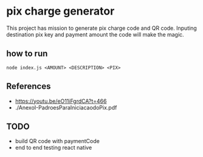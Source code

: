 # pix charge generator

This project has mission to generate pix charge code and QR code. Inputing destination pix key and payment amount the code will make the magic.

## how to run

`node index.js <AMOUNT> <DESCRIPTION> <PIX>`

## References

- https://youtu.be/eO11iFgrdCA?t=466
- ./AnexoI-PadroesParaIniciacaodoPix.pdf

## TODO

- build QR code with paymentCode
- end to end testing react native

